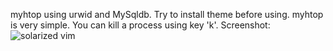 myhtop using urwid and MySqldb. Try to install theme before using.
myhtop is very simple. You can kill a process using key 'k'.
Screenshot:
![solarized vim](https://github.com/altercation/solarized/raw/master/img/solarized-vim.png)
